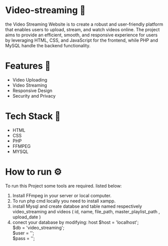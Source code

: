 # Video-streaming 🔴

the Video Streaming Website is to create a robust and user-friendly
platform that enables users to upload, stream, and watch videos online. The project aims to
provide an efficient, smooth, and responsive experience for users by leveraging HTML, CSS,
and JavaScript for the frontend, while PHP and MySQL handle the backend functionality.

# Features 🌟

 - Video Uploading
 - Video Streaming
 - Responsive Design
 - Security and Privacy
 
# Tech Stack 🔧

 - HTML
 - CSS
 - PHP
 - FFMPEG
 - MYSQL
   
# How to run ⚙️

 To run this Project some tools are required. listed below:
 1. Install FFmpeg in your server or local computer.
 2. To run php cmd locally you need to install xampp.
 3. install Mysql and create databse and table named respectively video_streaming and videos (  id, name, file_path, master_playlist_path , upload_date   )
 4. conect your database by modifying:
host $host = 'localhost';       
$db = 'video_streaming';    
$user = '';             
$pass = '';
